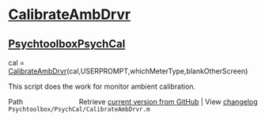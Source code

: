 # [CalibrateAmbDrvr](CalibrateAmbDrvr)
## [Psychtoolbox](Psychtoolbox)[PsychCal](PsychCal)

cal =  [CalibrateAmbDrvr](CalibrateAmbDrvr)(cal,USERPROMPT,whichMeterType,blankOtherScreen)  
  
This script does the work for monitor ambient calibration.  




<div class="code_header" style="text-align:right;">
  <span style="float:left;">Path&nbsp;&nbsp;</span> <span class="counter">Retrieve <a href=
  "https://raw.github.com/Psychtoolbox-3/Psychtoolbox-3/beta/Psychtoolbox/PsychCal/CalibrateAmbDrvr.m">current version from GitHub</a> | View <a href=
  "https://github.com/Psychtoolbox-3/Psychtoolbox-3/commits/beta/Psychtoolbox/PsychCal/CalibrateAmbDrvr.m">changelog</a></span>
</div>
<div class="code">
  <code>Psychtoolbox/PsychCal/CalibrateAmbDrvr.m</code>
</div>

